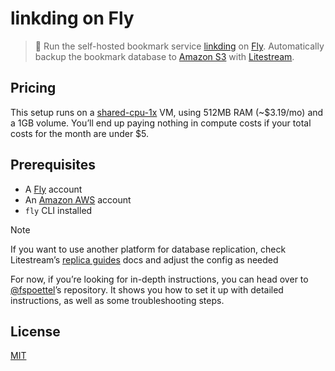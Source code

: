 # linkding on Fly

> 🔖 Run the self-hosted bookmark service [linkding](https://github.com/sissbruecker/linkding) on [Fly](https://fly.io/). Automatically backup the bookmark database to [Amazon S3](https://aws.amazon.com/s3/) with [Litestream](https://litestream.io/).

## Pricing

This setup runs on a [shared-cpu-1x](https://fly.io/docs/about/pricing/#fly-machines) VM, using 512MB RAM (~$3.19/mo) and a 1GB volume. You’ll end up paying nothing in compute costs if your total costs for the month are under $5.

## Prerequisites

- A [Fly](https://fly.io/) account
- An [Amazon AWS](https://aws.amazon.com/account/) account
- `fly` CLI installed

> [!NOTE]
> If you want to use another platform for database replication, check Litestream’s [replica guides](https://litestream.io/guides/#replica-guides) docs and adjust the config as needed

For now, if you’re looking for in-depth instructions, you can head over to [@fspoettel](https://github.com/fspoettel/linkding-on-fly)’s repository. It shows you how to set it up with detailed instructions, as well as some troubleshooting steps.

## License

[MIT](./license.md)
